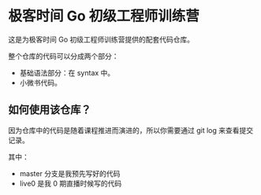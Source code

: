 # 极客时间 Go 初级工程师训练营

这是为极客时间 Go 初级工程师训练营提供的配套代码仓库。

整个仓库的代码可以分成两个部分：
- 基础语法部分：在 syntax 中。
- 小微书代码。

## 如何使用该仓库？

因为仓库中的代码是随着课程推进而演进的，所以你需要通过 git log 来查看提交记录。

其中：
- master 分支是我预先写好的代码
- live0 是我 0 期直播时候写的代码